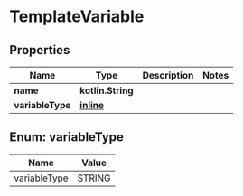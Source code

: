 
# TemplateVariable

## Properties
Name | Type | Description | Notes
------------ | ------------- | ------------- | -------------
**name** | **kotlin.String** |  | 
**variableType** | [**inline**](#VariableTypeEnum) |  | 


<a name="VariableTypeEnum"></a>
## Enum: variableType
Name | Value
---- | -----
variableType | STRING



